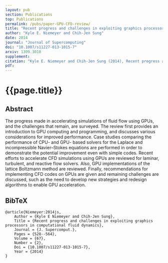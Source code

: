 ```yaml
---
layout: pub
section: Publications
top: Publications
permalink: /pubs/paper-GPU-CFD-review/
title: "Recent progress and challenges in exploiting graphics processors in computational fluid dynamics"
author: "Kyle E. Niemeyer and Chih-Jen Sung"
date: 2014
journal: "Journal of Supercomputing"
doi: "10.1007/s11227-013-1015-7"
arxiv: 1309.3018
supplement:
citation: "Kyle E. Niemeyer and Chih-Jen Sung (2014), Recent progress and challenges in exploiting graphics processors in computational fluid dynamics, *Journal of Supercomputing*, 67(2):528--564. doi:10.1007/s11227-013-1015-7"
pdf:
---
```


{{page.title}}
==============

## Abstract

The progress made in accelerating simulations of fluid flow using GPUs, and the challenges that remain, are surveyed. The review first provides an introduction to GPU computing and programming, and discusses various considerations for improved performance. Case studies comparing the performance of CPU- and GPU- based solvers for the Laplace and incompressible Navier–Stokes equations are performed in order to demonstrate the potential improvement even with simple codes. Recent efforts to accelerate CFD simulations using GPUs are reviewed for laminar, turbulent, and reactive flow solvers. Also, GPU implementations of the lattice Boltzmann method are reviewed. Finally, recommendations for implementing CFD codes on GPUs are given and remaining challenges are discussed, such as the need to develop new strategies and redesign algorithms to enable GPU acceleration.

## BibTeX

    @article{Niemeyer:2014js,
        Author = {Kyle E Niemeyer and Chih-Jen Sung},
        Title = {Recent progress and challenges in exploiting graphics processors in computational fluid dynamics},
        Journal = {J. Supercomput.},
        Pages = {528--564},
        Volume = {67},
        Number = {2},
        Doi = {10.1007/s11227-013-1015-7},
        Year = {2014}
    }
